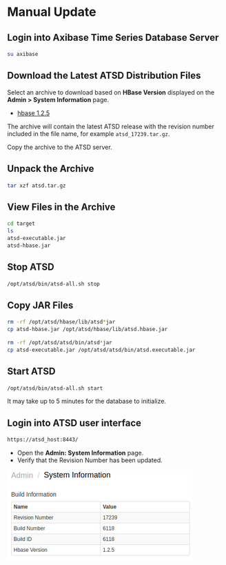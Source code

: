 # Manual Update

## Login into Axibase Time Series Database Server

```sh
su axibase
```

## Download the Latest ATSD Distribution Files

Select an archive to download based on **HBase Version** displayed on the **Admin > System Information** page.

* [hbase 1.2.5](https://www.axibase.com/public/atsd_update_latest.htm)

The archive will contain the latest ATSD release with the revision number included in the file name, for example `atsd_17239.tar.gz`.

Copy the archive to the ATSD server.

## Unpack the Archive

```sh
tar xzf atsd.tar.gz
```

## View Files in the Archive

```sh
cd target
ls
atsd-executable.jar
atsd-hbase.jar
```

## Stop ATSD

```sh
/opt/atsd/bin/atsd-all.sh stop
```

## Copy JAR Files

```sh
rm -rf /opt/atsd/hbase/lib/atsd*jar
cp atsd-hbase.jar /opt/atsd/hbase/lib/atsd.hbase.jar
```

```sh
rm -rf /opt/atsd/atsd/bin/atsd*jar
cp atsd-executable.jar /opt/atsd/atsd/bin/atsd.executable.jar
```

## Start ATSD

```sh
/opt/atsd/bin/atsd-all.sh start
```

It may take up to 5 minutes for the database to initialize.

## Login into ATSD user interface

```sh
https://atsd_host:8443/
```

* Open the **Admin: System Information** page.
* Verify that the Revision Number has been updated.

![](images/revision.png)
